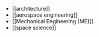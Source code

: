 - [[architecture]]
- [[aerospace engineering]]
- [[Mechanical Engineering (ME)]]
- [[space science]]
